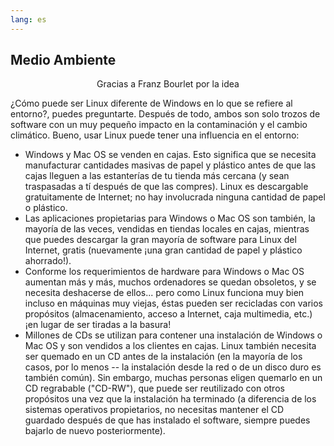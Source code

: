 ```yaml
---
lang: es
---
```





<h2>Medio Ambiente</h2>

<p align="center">Gracias a Franz Bourlet por la idea

¿Cómo puede ser Linux diferente de Windows en lo que se refiere al entorno?, puedes preguntarte. Después de todo, ambos son solo trozos de software con un muy pequeño impacto en la contaminación y el cambio climático. Bueno, usar Linux puede tener una influencia en el entorno:

<ul>

<li>Windows y Mac OS se venden en cajas. Esto significa que se necesita manufacturar cantidades masivas de papel y plástico antes de que las cajas lleguen a las estanterías de tu tienda más cercana (y sean traspasadas a tí después de que las compres). Linux es descargable gratuitamente de Internet; no hay involucrada ninguna cantidad de papel o plástico.</li>

<li>Las aplicaciones propietarias para Windows o Mac OS son también, la mayoría de las veces, vendidas en tiendas locales en cajas, mientras que puedes descargar la gran mayoría de software para Linux del Internet, gratis (nuevamente ¡una gran cantidad de papel y plástico ahorrado!).</li>

<li>Conforme los requerimientos de hardware para Windows o Mac OS aumentan más y más, muchos ordenadores se quedan obsoletos, y se necesita deshacerse de ellos... pero como Linux funciona muy bien incluso en máquinas muy viejas, éstas pueden ser recicladas con varios propósitos (almacenamiento, acceso a Internet, caja multimedia, etc.) ¡en lugar de ser tiradas a la basura!</li>

<li>Millones de CDs se utilizan para contener una instalación de Windows o Mac OS y son vendidos a los clientes en cajas. Linux también necesita ser quemado en un CD antes de la instalación (en la mayoría de los casos, por lo menos -- la instalación desde la red o de un disco duro es también común). Sin embargo, muchas personas eligen quemarlo en un CD regrabable ("CD-RW"), que puede ser reutilizado con otros propósitos una vez que la instalación ha terminado (a diferencia de los sistemas operativos propietarios, no necesitas mantener el CD guardado después de que has instalado el software, siempre puedes bajarlo de nuevo posteriormente).</li>

</ul>




